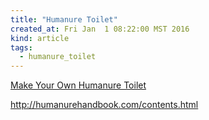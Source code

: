 ```yaml
---
title: "Humanure Toilet"
created_at: Fri Jan  1 08:22:00 MST 2016
kind: article
tags:
  - humanure_toilet
---
```



<a href="http://humanurehandbook.com/humanure_toilet.html" target="_blank">Make Your Own Humanure Toilet</a>

<a href="ebook on line by chapter" target="_blank">http://humanurehandbook.com/contents.html</a>

<!--
html boilerplate
<a href="" target="_blank"></a>
<img src="" width="400px">
-->
